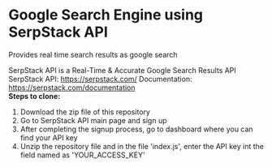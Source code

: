 # Google Search Engine using SerpStack API
 Provides real time search results as google search

SerpStack API is a Real-Time & Accurate Google Search Results API
SerpStack API: https://serpstack.com/
Documentation: https://serpstack.com/documentation
<br>
<b>Steps to clone:</b>
1. Download the zip file of this repository
2. Go to SerpStack API main page and sign up 
3. After completing the signup process, go to dashboard where you can find your API key
4. Unzip the repository file and in the file 'index.js', enter the API key int the field named as 'YOUR_ACCESS_KEY'